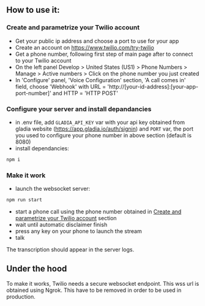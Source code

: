 ## How to use it:

### Create and parametrize your Twilio account

- Get your public ip address and choose a port to use for your app
- Create an account on https://www.twilio.com/try-twilio
- Get a phone number, following first step of main page after to connect to your Twilio account
- On the left panel Develop > United States (US1) > Phone Numbers > Manage > Active numbers > Click on the phone number you just created
- In 'Configure' panel, 'Voice Configuration' section, 'A call comes in' field, choose 'Webhook' with URL = 'http://[your-id-address]:[your-app-port-number]' and HTTP = 'HTTP POST'

### Configure your server and install depandancies

- in .env file, add `GLADIA_API_KEY` var with your api key obtained from gladia website (https://app.gladia.io/auth/signin) and `PORT` var, the port you used to configure your phone number in above section (default is 8080)
- install dependancies:

```bash
npm i
```

### Make it work

- launch the websocket server:

```bash
npm run start
```

- start a phone call using the phone number obtained in [Create and parametrize your Twilio account](#create-and-parametrize-your-twilio-account) section
- wait until automatic disclaimer finish
- press any key on your phone to launch the stream
- talk

The transcription should appear in the server logs.

## Under the hood

To make it works, Twilio needs a secure websocket endpoint. This wss url is obtained using Ngrok. This have to be removed in order to be used in production.
